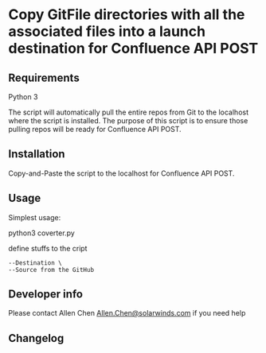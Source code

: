 # Copy GitFile directories with all the associated files into a launch destination for Confluence API POST 


## Requirements 

Python 3

The script will automatically pull the entire repos from Git to the localhost where the script is installed. The purpose of this script is to ensure those pulling repos will be ready for Confluence API POST. 

## Installation

Copy-and-Paste the script to the localhost for Confluence API POST.

## Usage
Simplest usage:

python3 coverter.py

define stuffs to the cript

	
	--Destination \
	--Source from the GitHub


## Developer info

Please contact Allen Chen <Allen.Chen@solarwinds.com> if you need help

## Changelog
